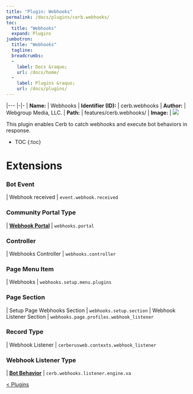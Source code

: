```yaml
---
title: "Plugin: Webhooks"
permalink: /docs/plugins/cerb.webhooks/
toc:
  title: "Webhooks"
  expand: Plugins
jumbotron:
  title: "Webhooks"
  tagline: 
  breadcrumbs:
  -
    label: Docs &raquo;
    url: /docs/home/
  -
    label: Plugins &raquo;
    url: /docs/plugins/
---
```


|---
|-|-
| **Name:** | Webhooks
| **Identifier (ID):** | cerb.webhooks
| **Author:** | Webgroup Media, LLC.
| **Path:** | features/cerb.webhooks/
| **Image:** | <img src="/assets/images/plugins/cerb.webhooks.png" class="screenshot">

This plugin enables Cerb to catch webhooks and execute bot behaviors in response.

* TOC
{:toc}

# Extensions

### Bot Event

| Webhook received | `event.webhook.received`


### Community Portal Type

| [**Webhook Portal**](/docs/plugins/extensions/webhooks.portal/) | `webhooks.portal`


### Controller

| Webhooks Controller | `webhooks.controller`


### Page Menu Item

| Webhooks | `webhooks.setup.menu.plugins`


### Page Section

| Setup Page Webhooks Section | `webhooks.setup.section`
| Webhook Listener Section | `webhooks.page.profiles.webhook_listener`


### Record Type

| Webhook Listener | `cerberusweb.contexts.webhook_listener`


### Webhook Listener Type

| [**Bot Behavior**](/docs/plugins/extensions/cerb.webhooks.listener.engine.va/) | `cerb.webhooks.listener.engine.va`


<div class="section-nav">
	<div class="left">
		<a href="/docs/plugins/#plugins" class="prev">&lt; Plugins</a>
	</div>
	<div class="right align-right">
	</div>
</div>
<div class="clear"></div>